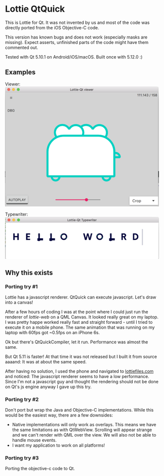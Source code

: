 # Lottie QtQuick 

This is Lottie for Qt. It was not invented by us and most of the code was directly ported from the iOS Objective-C code.

This version has known bugs and does not work (especially masks are missing). Expect asserts, unfinished parts of the code might have them commented out.

Tested with Qt 5.10.1 on Android/iOS/macOS. Built once with 5.12.0 :)

## Examples

Viewer: ![Viewer](_Screenshots/viewer.png)

Typewriter: ![Viewer](_Screenshots/typewriter.png)

## Why this exists

### Porting try #1
Lottie has a javascript renderer. QtQuick can execute javascript. Let's draw into a canvas!

After a few hours of coding I was at the point where I could just run the renderer of *lottie-web* on a QML Canvas. It looked really great on my laptop. I was pretty happe worked really fast and straight forward - until I tried to execute it on a mobile phone. The same animation that was running on my laptop with 60fps got ~0.5fps on an iPhone 6s.

Ok but there's QtQuickCompiler, let it run. Performance was almost the same.

But Qt 5.11 is faster! At that time it was not released but I built it from source aaaand: It was at about the same speed.

After having no solution, I used the phone and navigated to [lottiefiles.com](https://www.lottiefiles.com) and noticed: The javascript renderer seems to have a low performance. Since I'm not a javascript guy and thought the rendering should not be done on Qt's js engine anyway I gave up this try.

### Porting try #2
Don't port but wrap the Java and Objective-C implementations. While this would be the easiest way, there are a few downsides:

- Native implementations will only work as overlays. This means we have the same limitations as with QtWebView. Scrolling will appear strange and we can't render with QML over the view. We will also not be able to handle mouse events.
- I want my application to work on all platforms!

### Porting try #3
Porting the objective-c code to Qt.
